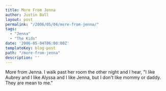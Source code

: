 ```yaml
---
title: More From Jenna
author: Justin Ball
layout: post
permalink: "/2006/05/04/more-from-jenna/"
tags:
  - "Jenna"
  - "The Kids"
date: '2006-05-04T06:00:00Z'
templateKey: blog-post
path: "/more-from-jenna"
description: ''
---
```


More from Jenna. I walk past her room the other night and I hear,
"I like Aubrey and I like Alyssa and I like Jenna, but I don't like
mommy or daddy. They are mean to me."
